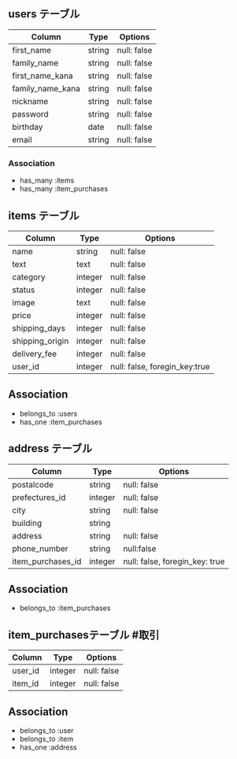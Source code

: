 ## users テーブル

| Column   | Type   | Options     |
| -------- | ------ | ----------- |
| first_name     | string | null: false |
| family_name     | string | null: false |
| first_name_kana     | string | null: false |
| family_name_kana     | string | null: false |
| nickname | string | null: false |
| password | string | null: false |
| birthday | date | null: false |
| email    | string | null: false |

### Association
- has_many :items
- has_many :item_purchases

## items テーブル

| Column | Type   | Options     |
| ------ | ------ | ----------- |
| name   | string | null: false |
| text   | text    | null: false |
| category| integer | null: false |
| status | integer  | null: false |
| image  |  text   | null: false |
| price  | integer | null: false |
| shipping_days | integer | null: false |
| shipping_origin | integer | null: false |
| delivery_fee | integer | null: false |
| user_id | integer | null: false, foregin_key:true |

## Association
- belongs_to :users
- has_one :item_purchases

## address テーブル

| Column | Type       | Options                        |
| ------ | ---------- | ------------------------------ |
| postalcode | string | null: false |
| prefectures_id | integer | null: false |
| city    | string  | null: false |
| building | string |              |
| address | string | null: false |
| phone_number | string | null:false |
| item_purchases_id | integer | null: false, foregin_key: true |

## Association
- belongs_to :item_purchases

##  item_purchasesテーブル   #取引

| Column  | Type    | Options     |
| ------- | ------- | ----------- |
| user_id | integer | null: false |   
| item_id | integer | null: false |

## Association
- belongs_to :user
- belongs_to :item
- has_one :address